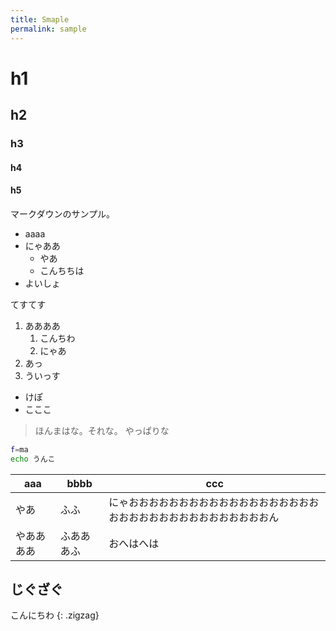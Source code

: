 ```yaml
---
title: Smaple
permalink: sample
---
```


# h1
## h2
### h3
#### h4
#### h5

マークダウンのサンプル。

- aaaa
- にゃああ
  - やあ
  - こんちちは
- よいしょ

てすてす

1. ああああ
   1. こんちわ
   2. にゃあ
2. あっ
3. ういっす
  - けぽ
  - こここ

> ほんまはな。それな。
> やっぱりな

```sh
f=ma
echo うんこ
```

| aaa | bbbb | ccc |
| --- | --- | --- |
| やあ | ふふ | にゃおおおおおおおおおおおおおおおおおおおおおおおおおおおおおおおおおおおん |
| やああああ| ふあああふ | おへはへは |


## じぐざぐ

こんにちわ
{: .zigzag}
